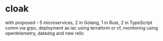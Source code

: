 # cloak
with proposed - 5 microservices, 2 in Golang, 1 in Rust, 2 in TypeScript comm via grpc, deployment as iac using terraform or cf, monitoring using opentelemetry, datadog and new relic
